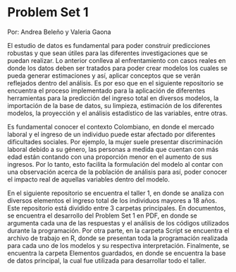 # Problem Set 1
Por: Andrea Beleño y Valeria Gaona

El estudio de datos es fundamental para poder construir predicciones robustas y que sean útiles para las diferentes investigaciones que se puedan realizar. Lo anterior conlleva al enfrentamiento con casos reales en donde los datos deben ser tratados para poder crear modelos los cuales se pueda generar estimaciones y así, aplicar conceptos que se verán reflejados dentro del análisis. Es por eso que en el siguiente repositorio se encuentra el proceso implementado para la aplicación de diferentes herramientas para la predicción del ingreso total en diversos modelos, la importación de la base de datos, su limpieza, estimación de los diferentes modelos, la proyección y el análisis estadístico de las variables, entre otras.

Es fundamental conocer el contexto Colombiano, en donde el mercado laboral y el ingreso de un individuo puede estar afectado por diferentes dificultades sociales. Por ejemplo, la mujer suele presentar discriminación laboral debido a su género, las personas a medida que cuentan con más edad están contando con una proporción menor en el aumento de sus ingresos.  Por lo tanto, esto facilita la formulación del modelo al contar con una observación acerca de la población de análisis para así, poder conocer el impacto real de aquellas variables dentro del modelo.

En el siguiente repositorio  se encuentra el taller 1, en donde se analiza con diversos elementos el ingreso total de los individuos mayores a 18 años. Este repositorio está dividido entre  3 carpetas principales. En documentos, se encuentra el desarrollo del Problem Set 1 en PDF, en donde se argumenta cada una de las respuestas y el análisis de los códigos utilizados durante la programación. Por otra parte, en la carpeta Script se encuentra el archivo de trabajo en R, donde se presentan toda la programación realizada para cada uno de los modelos y su respectiva interpretación. Finalmente, se encuentra la carpeta Elementos guardados, en donde se encuentra la base de datos principal, la cual fue utilizada para desarrollar todo el taller.  
 
